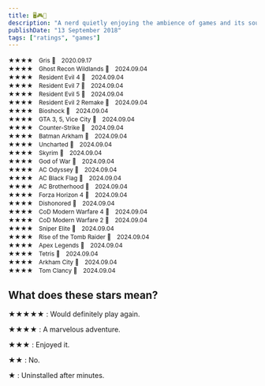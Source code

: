 ```yaml
---
title: 🖥️🎮📱
description: "A nerd quietly enjoying the ambience of games and its soundtrack. WASD, SHIFT, SPACEBAR, F, R"
publishDate: "13 September 2018"
tags: ["ratings", "games"]
---
```


<span style="font-size: 12px;">★★★★</span> &nbsp; <span style="font-size: 12px;">Gris 📱</span> &nbsp; <span style="font-size: 12px;">2020.09.17</span><br>
<span style="font-size: 12px;">★★★★</span> &nbsp; <span style="font-size: 12px;">Ghost Recon Wildlands 📱</span> &nbsp; <span style="font-size: 12px;">2024.09.04</span><br>
<span style="font-size: 12px;">★★★★</span> &nbsp; <span style="font-size: 12px;">Resident Evil 4 📱</span> &nbsp; <span style="font-size: 12px;">2024.09.04</span><br>
<span style="font-size: 12px;">★★★★</span> &nbsp; <span style="font-size: 12px;">Resident Evil 7 📱</span> &nbsp; <span style="font-size: 12px;">2024.09.04</span><br>
<span style="font-size: 12px;">★★★★</span> &nbsp; <span style="font-size: 12px;">Resident Evil 5 📱</span> &nbsp; <span style="font-size: 12px;">2024.09.04</span><br>
<span style="font-size: 12px;">★★★★</span> &nbsp; <span style="font-size: 12px;">Resident Evil 2 Remake 📱</span> &nbsp; <span style="font-size: 12px;">2024.09.04</span><br>
<span style="font-size: 12px;">★★★★</span> &nbsp; <span style="font-size: 12px;">Bioshock 📱</span> &nbsp; <span style="font-size: 12px;">2024.09.04</span><br>
<span style="font-size: 12px;">★★★★</span> &nbsp; <span style="font-size: 12px;">GTA 3, 5, Vice City 📱</span> &nbsp; <span style="font-size: 12px;">2024.09.04</span><br>
<span style="font-size: 12px;">★★★★</span> &nbsp; <span style="font-size: 12px;">Counter-Strike 📱</span> &nbsp; <span style="font-size: 12px;">2024.09.04</span><br>
<span style="font-size: 12px;">★★★★</span> &nbsp; <span style="font-size: 12px;">Batman Arkham 📱</span> &nbsp; <span style="font-size: 12px;">2024.09.04</span><br>
<span style="font-size: 12px;">★★★★</span> &nbsp; <span style="font-size: 12px;">Uncharted 📱</span> &nbsp; <span style="font-size: 12px;">2024.09.04</span><br>
<span style="font-size: 12px;">★★★★</span> &nbsp; <span style="font-size: 12px;">Skyrim 📱</span> &nbsp; <span style="font-size: 12px;">2024.09.04</span><br>
<span style="font-size: 12px;">★★★★</span> &nbsp; <span style="font-size: 12px;">God of War 📱</span> &nbsp; <span style="font-size: 12px;">2024.09.04</span><br>
<span style="font-size: 12px;">★★★★</span> &nbsp; <span style="font-size: 12px;">AC Odyssey 📱</span> &nbsp; <span style="font-size: 12px;">2024.09.04</span><br>
<span style="font-size: 12px;">★★★★</span> &nbsp; <span style="font-size: 12px;">AC Black Flag 📱</span> &nbsp; <span style="font-size: 12px;">2024.09.04</span><br>
<span style="font-size: 12px;">★★★★</span> &nbsp; <span style="font-size: 12px;">AC Brotherhood 📱</span> &nbsp; <span style="font-size: 12px;">2024.09.04</span><br>
<span style="font-size: 12px;">★★★★</span> &nbsp; <span style="font-size: 12px;">Forza Horizon 4 📱</span> &nbsp; <span style="font-size: 12px;">2024.09.04</span><br>
<span style="font-size: 12px;">★★★★</span> &nbsp; <span style="font-size: 12px;">Dishonored 📱</span> &nbsp; <span style="font-size: 12px;">2024.09.04</span><br>
<span style="font-size: 12px;">★★★★</span> &nbsp; <span style="font-size: 12px;">CoD Modern Warfare 4 📱</span> &nbsp; <span style="font-size: 12px;">2024.09.04</span><br>
<span style="font-size: 12px;">★★★★</span> &nbsp; <span style="font-size: 12px;">CoD Modern Warfare 2 📱</span> &nbsp; <span style="font-size: 12px;">2024.09.04</span><br>
<span style="font-size: 12px;">★★★★</span> &nbsp; <span style="font-size: 12px;">Sniper Elite 📱</span> &nbsp; <span style="font-size: 12px;">2024.09.04</span><br>
<span style="font-size: 12px;">★★★★</span> &nbsp; <span style="font-size: 12px;">Rise of the Tomb Raider 📱</span> &nbsp; <span style="font-size: 12px;">2024.09.04</span><br>
<span style="font-size: 12px;">★★★★</span> &nbsp; <span style="font-size: 12px;">Apex Legends 📱</span> &nbsp; <span style="font-size: 12px;">2024.09.04</span><br>
<span style="font-size: 12px;">★★★★</span> &nbsp; <span style="font-size: 12px;">Tetris 📱</span> &nbsp; <span style="font-size: 12px;">2024.09.04</span><br>
<span style="font-size: 12px;">★★★★</span> &nbsp; <span style="font-size: 12px;">Arkham City 📱</span> &nbsp; <span style="font-size: 12px;">2024.09.04</span><br>
<span style="font-size: 12px;">★★★★</span> &nbsp; <span style="font-size: 12px;">Tom Clancy 📱</span> &nbsp; <span style="font-size: 12px;">2024.09.04</span>











## What does these stars mean?
<p>★★★★★ : Would definitely play again.</p>
<p>★★★★ : A marvelous adventure.</p>
<p>★★★ : Enjoyed it.</p>
<p>★★ : No.</p>
<p>★ : Uninstalled after minutes.</p>
